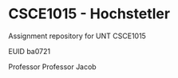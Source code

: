 # CSCE1015 - Hochstetler
Assignment repository for UNT CSCE1015

EUID
ba0721

Professor
Professor Jacob
